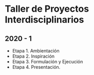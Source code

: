 # Taller de Proyectos Interdisciplinarios
## 2020 - 1

* Etapa 1. Ambientación
* Etapa 2. Inspiración
* Etapa 3. Formulación y Ejecución
* Etapa 4. Presentación.

